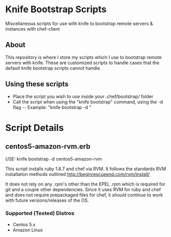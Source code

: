 # Knife Bootstrap Scripts

Miscellaneous scripts for use with knife to bootstrap remote servers & instances with chef-client

## About

This repository is where I store my scripts which I use to bootstrap remote servers with knife.  These are customized scripts to handle cases that the default knife bootstrap scripts cannot handle.


## Using these scripts

- Place the script you wish to use inside your .chef/bootstrap/ folder
- Call the script when using the "knife bootstrap" command, using the -d flag
-- Example: "knife bootstrap <SERVER IP> -d <SCRIPTNAME>"


# Script Details

## centos5-amazon-rvm.erb

*USE:* knife bootstrap <SERVER IP> -d centos5-amazon-rvm

This script installs ruby 1.8.7 and chef via RVM.  It follows the standards RVM installation methods outlined http://beginrescueend.com/rvm/install/

It does not rely on any .rpm's other than the EPEL .rpm which is required for git and a couple other dependencies.  Since it uses RVM for ruby and chef and does not require prepackaged files for chef, it *should* continue to work with future versions/releases of the OS.

### Supported (Tested) Distros

- Centos 5.x
- Amazon Linux